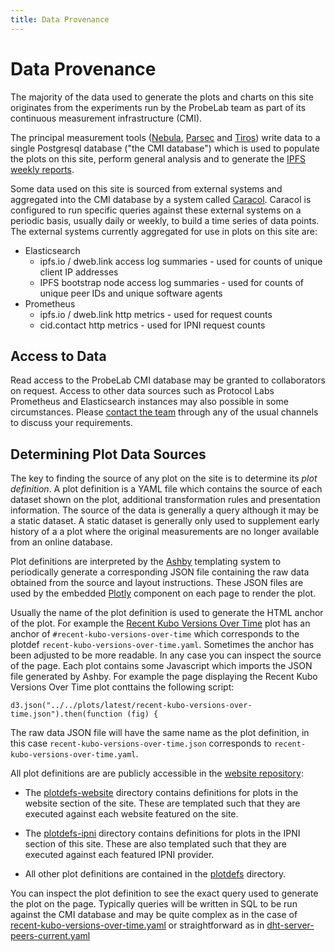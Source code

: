 ```yaml
---
title: Data Provenance
---
```

# Data Provenance

The majority of the data used to generate the plots and charts on this site originates from the experiments run by 
the ProbeLab team as part of its continuous measurement infrastructure (CMI).

The principal measurement tools ([Nebula](/tools/nebula), [Parsec](/tools/parsec) and [Tiros](/tools/tiros)) write 
data to a single Postgresql database ("the CMI database") which is used to populate the plots on this site, 
perform general analysis and to generate the [IPFS weekly reports](https://github.com/protocol/network-measurements/tree/master/reports).

Some data used on this site is sourced from external systems and aggregated into the CMI database by a system called [Caracol](https://github.com/plprobelab/caracol). Caracol is configured to run specific queries against these external systems on a periodic basis, usually daily or weekly, to build
a time series of data points. The external systems currently aggregated for use in plots on this site are:

 - Elasticsearch
   - ipfs.io / dweb.link access log summaries - used for counts of unique client IP addresses 
   - IPFS bootstrap node access log summaries - used for counts of unique peer IDs and unique software agents
 - Prometheus
   - ipfs.io / dweb.link http metrics - used for request counts
   - cid.contact  http metrics - used for IPNI request counts

## Access to Data

Read access to the ProbeLab CMI database may be granted to collaborators on request. Access to other data sources such as
Protocol Labs Prometheus and Elasticsearch instances may also possible in some circumstances. Please 
[contact the team](/about#contact) through any of the usual channels to discuss your requirements. 

## Determining Plot Data Sources

The key to finding the source of any plot on the site is to determine its _plot definition_. A plot definition is a 
YAML file which contains the source of each dataset shown on the plot, additional transformation rules and presentation information.
The source of the data is generally a query although it may be a static dataset. A static dataset is generally only used to supplement early history of a
a plot where the original measurements are no longer available from an online database. 

Plot definitions are interpreted by the [Ashby](https://github.com/plprobelab/ashby) templating system to periodically generate a corresponding JSON file containing the raw data obtained from the source and layout instructions. These JSON files are used by the embedded [Plotly](https://plotly.com/) component on each page to render the plot. 

Usually the name of the plot definition is used to generate the HTML anchor of the plot. For example the [Recent Kubo Versions Over Time](/ipfsdht/#recent-kubo-versions-over-time) plot has an anchor of `#recent-kubo-versions-over-time` which corresponds to the plotdef `recent-kubo-versions-over-time.yaml`. Sometimes the anchor has been adjusted to be more readable. In any case you can inspect the source of the page. Each plot contains some Javascript which imports the JSON file generated by Ashby. For example the page displaying the Recent Kubo Versions Over Time plot conttains the following script:

```
d3.json("../../plots/latest/recent-kubo-versions-over-time.json").then(function (fig) {
```

The raw data JSON file will have the same name as the plot definition, in this case `recent-kubo-versions-over-time.json` corresponds to `recent-kubo-versions-over-time.yaml`.

All plot definitions are are publicly accessible in the [website repository](https://github.com/plprobelab/website/tree/main/config):

 - The [plotdefs-website](https://github.com/plprobelab/website/tree/main/config/plotdefs-website) directory contains definitions for plots in the website section of the site. These are templated such that they are executed against each website featured on the site. 

 - The [plotdefs-ipni](https://github.com/plprobelab/website/tree/main/config/plotdefs-ipni) directory contains definitions for plots in the IPNI section of this site. These are also templated such that they are executed against each featured IPNI provider. 

 - All other plot definitions are contained in the [plotdefs](https://github.com/plprobelab/website/tree/main/config/plotdefs) directory.

You can inspect the plot definition to see the exact query used to generate the plot on the page. Typically queries will be written in SQL to be
run against the CMI database and may be quite complex as in the case of [recent-kubo-versions-over-time.yaml](https://github.com/plprobelab/website/blob/main/config/plotdefs/recent-kubo-versions-over-time.yaml) or straightforward as in [dht-server-peers-current.yaml](https://github.com/plprobelab/website/blob/main/config/plotdefs/dht-server-peers-current.yaml)





